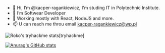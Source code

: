 - 👋 Hi, I’m @kacper-ragankiewicz, I'm studing IT in Polytechnic Institute. 
- 👀 I’m Softwear Developer
- 🌱 Working mostly with React, NodeJS and more. 
- 📫 U can reach me throu email kacper-ragankiewicz@wp.pl

![Roko's tryhackme stats](https://raw.githubusercontent.com/Roko/Roko/master/assets/thm_propic.png)[tryhackme]

[![Anurag's GitHub stats](https://github-readme-stats.vercel.app/api?username=kacper-ragankiewicz&theme=gruvbox)](https://github.com/anuraghazra/github-readme-stats)
